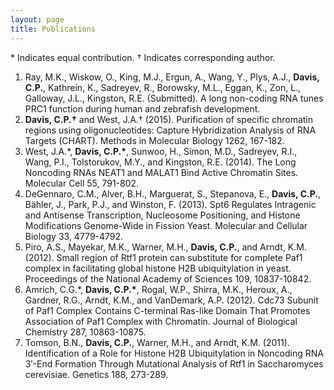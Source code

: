 ```yaml
---
layout: page
title: Publications
---
```


&#42; Indicates equal contribution.
&#8224; Indicates corresponding author.

1.	Ray, M.K., Wiskow, O., King, M.J., Ergun, A., Wang, Y., Plys, A.J., <strong>Davis, C.P.</strong>, Kathrein, K., Sadreyev, R., Borowsky, M.L., Eggan, K., Zon, L., Galloway, J.L., Kingston, R.E. (Submitted). A long non-coding RNA tunes PRC1 function during human and zebrafish development.
2.	<strong>Davis, C.P.&#8224;</strong> and West, J.A.&#8224; (2015). Purification of specific chromatin regions using oligonucleotides: Capture Hybridization Analysis of RNA Targets (CHART). Methods in Molecular Biology 1262, 167-182.
3.	West, J.A.&#42;, <strong>Davis, C.P.&#42;</strong>, Sunwoo, H., Simon, M.D., Sadreyev, R.I., Wang, P.I., Tolstorukov, M.Y., and Kingston, R.E. (2014). The Long Noncoding RNAs NEAT1 and MALAT1 Bind Active Chromatin Sites. Molecular Cell 55, 791-802.
4.	DeGennaro, C.M., Alver, B.H., Marguerat, S., Stepanova, E., <strong>Davis, C.P.</strong>, Bähler, J., Park, P.J., and Winston, F. (2013). Spt6 Regulates Intragenic and Antisense Transcription, Nucleosome Positioning, and Histone Modifications Genome-Wide in Fission Yeast. Molecular and Cellular Biology 33, 4779-4792.
5.	Piro, A.S., Mayekar, M.K., Warner, M.H., <strong>Davis, C.P.</strong>, and Arndt, K.M. (2012). Small region of Rtf1 protein can substitute for complete Paf1 complex in facilitating global histone H2B ubiquitylation in yeast. Proceedings of the National Academy of Sciences 109, 10837-10842.
6.	Amrich, C.G.&#42;, <strong>Davis, C.P.&#42;</strong>, Rogal, W.P., Shirra, M.K., Heroux, A., Gardner, R.G., Arndt, K.M., and VanDemark, A.P. (2012). Cdc73 Subunit of Paf1 Complex Contains C-terminal Ras-like Domain That Promotes Association of Paf1 Complex with Chromatin. Journal of Biological Chemistry 287, 10863-10875.
7.	Tomson, B.N., <strong>Davis, C.P.</strong>, Warner, M.H., and Arndt, K.M. (2011). Identification of a Role for Histone H2B Ubiquitylation in Noncoding RNA 3′-End Formation Through Mutational Analysis of Rtf1 in Saccharomyces cerevisiae. Genetics 188, 273-289.

